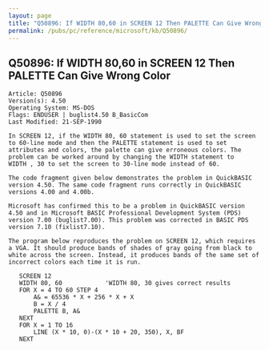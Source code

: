 ```yaml
---
layout: page
title: "Q50896: If WIDTH 80,60 in SCREEN 12 Then PALETTE Can Give Wrong Color"
permalink: /pubs/pc/reference/microsoft/kb/Q50896/
---
```


## Q50896: If WIDTH 80,60 in SCREEN 12 Then PALETTE Can Give Wrong Color

	Article: Q50896
	Version(s): 4.50
	Operating System: MS-DOS
	Flags: ENDUSER | buglist4.50 B_BasicCom
	Last Modified: 21-SEP-1990
	
	In SCREEN 12, if the WIDTH 80, 60 statement is used to set the screen
	to 60-line mode and then the PALETTE statement is used to set
	attributes and colors, the palette can give erroneous colors. The
	problem can be worked around by changing the WIDTH statement to
	WIDTH , 30 to set the screen to 30-line mode instead of 60.
	
	The code fragment given below demonstrates the problem in QuickBASIC
	version 4.50. The same code fragment runs correctly in QuickBASIC
	versions 4.00 and 4.00b.
	
	Microsoft has confirmed this to be a problem in QuickBASIC version
	4.50 and in Microsoft BASIC Professional Development System (PDS)
	version 7.00 (buglist7.00). This problem was corrected in BASIC PDS
	version 7.10 (fixlist7.10).
	
	The program below reproduces the problem on SCREEN 12, which requires
	a VGA. It should produce bands of shades of gray going from black to
	white across the screen. Instead, it produces bands of the same set of
	incorrect colors each time it is run.
	
	   SCREEN 12
	   WIDTH 80, 60            'WIDTH 80, 30 gives correct results
	   FOR X = 4 TO 60 STEP 4
	       A& = 65536 * X + 256 * X + X
	       B = X / 4
	       PALETTE B, A&
	   NEXT
	   FOR X = 1 TO 16
	       LINE (X * 10, 0)-(X * 10 + 20, 350), X, BF
	   NEXT
